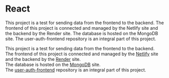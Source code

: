 # React

This project is a test for sending data from the frontend to the backend. The frontend of this project is connected and managed by the Netlify site and the backend by the Render site. The database is hosted on the MongoDB site. The user-auth-frontend repository is an integral part of this project.

This project is a test for sending data from the frontend to the backend.
<br>
The frontend of this project is connected and managed by the [Netlify](https://www.netlify.com/) site
<br>
and the backend by the [Render](https://www.render.com/) site. 
<br>
The database is hosted on the [MongoDB](https://www.mongodb.com/) site. 
<br>
The [user-auth-frontend](https://github.com/stecavalli/user-auth-frontend) repository is an integral part of this project.
